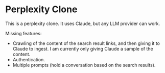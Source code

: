 # Perplexity Clone

This is a perplexity clone. It uses Claude, but any LLM provider can work.

Missing features:

- Crawling of the content of the search result links, and then giving it to Claude to ingest. I am currently only giving Claude a sample of the content.
- Authentication.
- Multiple prompts (hold a conversation based on the search results).
